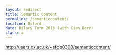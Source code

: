 ```yaml
---
layout: redirect
title: Semantic Content
permalink: /semanticcontent/
location: Oxford
date: Hilary Term 2013 (with Cian Dorr)
class: a
---
```

http://users.ox.ac.uk/~sfop0300/semanticcontent/
